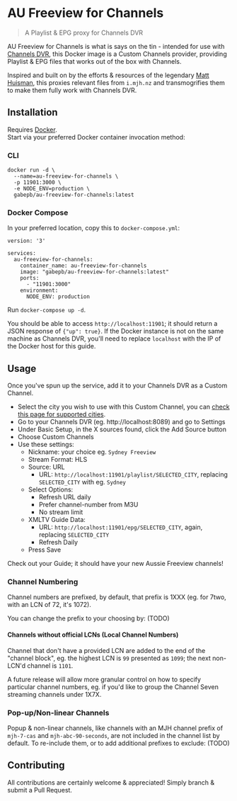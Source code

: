 # AU Freeview for Channels
> A Playlist & EPG proxy for Channels DVR

AU Freeview for Channels is what is says on the tin - intended for use with [Channels DVR](https://getchannels.com/dvr-server/), this Docker image is a Custom Channels provider, providing Playlist & EPG files that works out of the box with Channels.  

Inspired and built on by the efforts & resources of the legendary [Matt Huisman](https://www.matthuisman.nz), this proxies relevant files from `i.mjh.nz` and transmogrifies them to make them fully work with Channels DVR.

## Installation
Requires [Docker](http://docker.com).  
Start via your preferred Docker container invocation method:

### CLI
```
docker run -d \
  --name=au-freeview-for-channels \
  -p 11901:3000 \
  -e NODE_ENV=production \
  gabepb/au-freeview-for-channels:latest
```

### Docker Compose
In your preferred location, copy this to `docker-compose.yml`:
```
version: '3'

services:
  au-freeview-for-channels:
    container_name: au-freeview-for-channels
    image: "gabepb/au-freeview-for-channels:latest"
    ports:
      - "11901:3000"
    environment:
      NODE_ENV: production
```  
Run `docker-compose up -d`.  


You should be able to access `http://localhost:11901`; it should return a JSON response of `{"up": true}`. If the Docker instance is not on the same machine as Channels DVR, you'll need to replace `localhost` with the IP of the Docker host for this guide.

## Usage
Once you've spun up the service, add it to your Channels DVR as a Custom Channel.  

- Select the city you wish to use with this Custom Channel, you can [check this page for supported cities](https://i.mjh.nz/au/).
- Go to your Channels DVR (eg. http://localhost:8089) and go to Settings
- Under Basic Setup, in the X sources found, click the Add Source button
- Choose Custom Channels
- Use these settings:
  - Nickname: your choice eg. `Sydney Freeview`
  - Stream Format: HLS
  - Source: URL
    - URL: `http://localhost:11901/playlist/SELECTED_CITY`, replacing `SELECTED_CITY` with eg. `Sydney`
  - Select Options:
    - Refresh URL daily
    - Prefer channel-number from M3U
    - No stream limit
  - XMLTV Guide Data:
    - URL: `http://localhost:11901/epg/SELECTED_CITY`, again, replacing `SELECTED_CITY`
    - Refresh Daily
  - Press Save

Check out your Guide; it should have your new Aussie Freeview channels!

### Channel Numbering
Channel numbers are prefixed, by default, that prefix is 1XXX (eg. for 7two, with an LCN of 72, it's 1072).  

You can change the prefix to your choosing by:
(TODO)

#### Channels without official LCNs (Local Channel Numbers)
Channel that don't have a provided LCN are added to the end of the "channel block", eg. the highest LCN is `99` presented as `1099`; the next non-LCN'd channel is `1101`.

A future release will allow more granular control on how to specify particular channel numbers, eg. if you'd like to group the Channel Seven streaming channels under 1X7X.

### Pop-up/Non-linear Channels
Popup & non-linear channels, like channels with an MJH channel prefix of `mjh-7-cas` and `mjh-abc-90-seconds`, are not included in the channel list by default. To re-include them, or to add additional prefixes to exclude:
(TODO)

## Contributing
All contributions are certainly welcome & appreciated! Simply branch & submit a Pull Request.